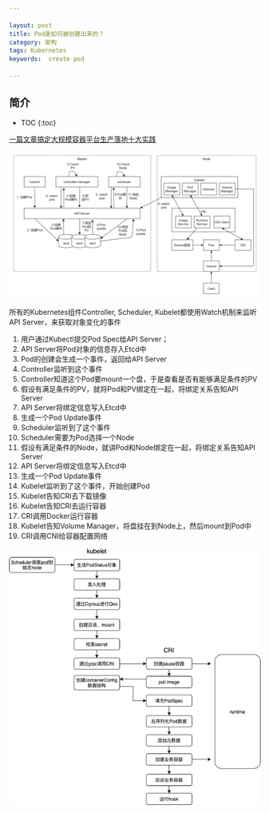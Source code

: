 ```yaml
---

layout: post
title: Pod是如何被创建出来的？
category: 架构
tags: Kubernetes
keywords:  create pod

---
```


## 简介

* TOC
{:toc}

[一篇文章搞定大规模容器平台生产落地十大实践](https://mp.weixin.qq.com/s/Cv4i5bxseMEwx1C_Annqig)

![](/public/upload/kubernetes/create_pod.png)

所有的Kubernetes组件Controller, Scheduler, Kubelet都使用Watch机制来监听API Server，来获取对象变化的事件

1. 用户通过Kubectl提交Pod Spec给API Server；
2. API Server将Pod对象的信息存入Etcd中
3. Pod的创建会生成一个事件，返回给API Server
4. Controller监听到这个事件
5. Controller知道这个Pod要mount一个盘，于是查看是否有能够满足条件的PV
6. 假设有满足条件的PV，就将Pod和PV绑定在一起，将绑定关系告知API Server
7. API Server将绑定信息写入Etcd中
8. 生成一个Pod Update事件
9. Scheduler监听到了这个事件
10. Scheduler需要为Pod选择一个Node
11. 假设有满足条件的Node，就讲Pod和Node绑定在一起，将绑定关系告知API Server
12. API Server将绑定信息写入Etcd中
13. 生成一个Pod Update事件
14. Kubelet监听到了这个事件，开始创建Pod
15. Kubelet告知CRI去下载镜像
16. Kubelet告知CRI去运行容器
17. CRI调用Docker运行容器
18. Kubelet告知Volume Manager，将盘挂在到Node上，然后mount到Pod中
19. CRI调用CNI给容器配置网络


![](/public/upload/kubernetes/kubelet_create_pod.png)